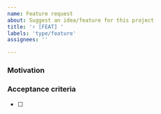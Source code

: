```yaml
---
name: Feature request
about: Suggest an idea/feature for this project
title: '⚡ [FEAT] '
labels: 'type/feature'
assignees: ''

---
```


### Motivation
<!--Describe here the motivation of the request.-->

### Acceptance criteria
<!-- A check list of tasks to be done to assume the issue addressed -->
- [ ] 
